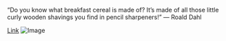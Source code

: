 “Do you know what breakfast cereal is made of? It’s made of all those little curly wooden shavings you find in pencil sharpeners!”
― Roald Dahl

[Link](https://medium.com/@mseryy01/food-is-life-1e3c18cc2e5f)
![Image](https://miro.medium.com/max/1406/1*ZvfhD_4Uptk9dRl3eMLQ9w.png)
